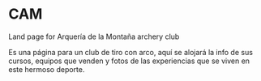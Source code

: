 # CAM
Land page for Arquería de la Montaña archery club

Es una página para un club de tiro con arco, aquí se alojará la info de sus cursos, equipos que venden y fotos de las experiencias que se viven en este hermoso deporte.
